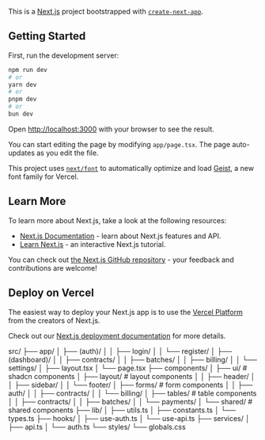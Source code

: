 This is a [Next.js](https://nextjs.org) project bootstrapped with [`create-next-app`](https://nextjs.org/docs/app/api-reference/cli/create-next-app).

## Getting Started

First, run the development server:

```bash
npm run dev
# or
yarn dev
# or
pnpm dev
# or
bun dev
```

Open [http://localhost:3000](http://localhost:3000) with your browser to see the result.

You can start editing the page by modifying `app/page.tsx`. The page auto-updates as you edit the file.

This project uses [`next/font`](https://nextjs.org/docs/app/building-your-application/optimizing/fonts) to automatically optimize and load [Geist](https://vercel.com/font), a new font family for Vercel.

## Learn More

To learn more about Next.js, take a look at the following resources:

- [Next.js Documentation](https://nextjs.org/docs) - learn about Next.js features and API.
- [Learn Next.js](https://nextjs.org/learn) - an interactive Next.js tutorial.

You can check out [the Next.js GitHub repository](https://github.com/vercel/next.js) - your feedback and contributions are welcome!

## Deploy on Vercel

The easiest way to deploy your Next.js app is to use the [Vercel Platform](https://vercel.com/new?utm_medium=default-template&filter=next.js&utm_source=create-next-app&utm_campaign=create-next-app-readme) from the creators of Next.js.

Check out our [Next.js deployment documentation](https://nextjs.org/docs/app/building-your-application/deploying) for more details.

src/
├── app/
│   ├── (auth)/
│   │   ├── login/
│   │   └── register/
│   ├── (dashboard)/
│   │   ├── contracts/
│   │   ├── batches/
│   │   ├── billing/
│   │   └── settings/
│   ├── layout.tsx
│   └── page.tsx
├── components/
│   ├── ui/           # shadcn components
│   ├── layout/       # layout components
│   │   ├── header/
│   │   ├── sidebar/
│   │   └── footer/
│   ├── forms/        # form components
│   │   ├── auth/
│   │   ├── contracts/
│   │   └── billing/
│   ├── tables/       # table components
│   │   ├── contracts/
│   │   ├── batches/
│   │   └── payments/
│   └── shared/       # shared components
├── lib/
│   ├── utils.ts
│   ├── constants.ts
│   └── types.ts
├── hooks/
│   ├── use-auth.ts
│   └── use-api.ts
├── services/
│   ├── api.ts
│   └── auth.ts
└── styles/
    └── globals.css 